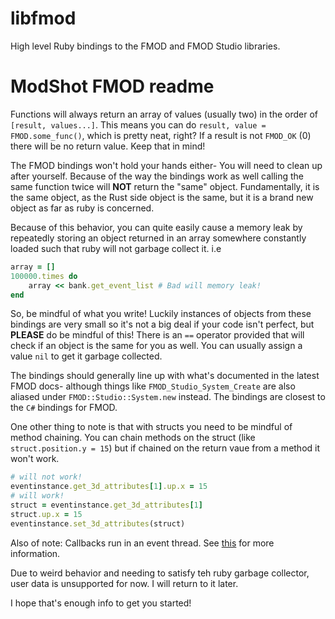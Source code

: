 # libfmod
High level Ruby bindings to the FMOD and FMOD Studio libraries.

# ModShot FMOD readme

Functions will always return an array of values (usually two) in the order of `[result, values...]`.
This means you can do `result, value = FMOD.some_func()`, which is pretty neat, right? If a result is not `FMOD_OK` (0) there will be no return value. Keep that in mind!

The FMOD bindings won't hold your hands either- You will need to clean up after yourself.
Because of the way the bindings work as well calling the same function twice will **NOT** return the "same" object. Fundamentally, it is the same object, as the Rust side object is the same, but it is a brand new object as far as ruby is concerned.

Because of this behavior, you can quite easily cause a memory leak by repeatedly storing an object returned in an array somewhere constantly loaded such that ruby will not garbage collect it.
i.e
```rb
array = []
100000.times do
    array << bank.get_event_list # Bad will memory leak!
end
```
So, be mindful of what you write! Luckily instances of objects from these bindings are very small so it's not a big deal if your code isn't perfect, but **PLEASE** do be mindful of this!
There is an `==` operator provided that will check if an object is the same for you as well. You can usually assign a value `nil` to get it garbage collected.

The bindings should generally line up with what's documented in the latest FMOD docs- although things like `FMOD_Studio_System_Create` are also aliased under `FMOD::Studio::System.new` instead. The bindings are closest to the `C#` bindings for FMOD.

One other thing to note is that with structs you need to be mindful of method chaining.
You can chain methods on the struct (like `struct.position.y = 15`) but if chained on the return vaue from a method it won't work.
```rb
# will not work!
eventinstance.get_3d_attributes[1].up.x = 15
# will work!
struct = eventinstance.get_3d_attributes[1]
struct.up.x = 15
eventinstance.set_3d_attributes(struct)
```

Also of note:
Callbacks run in an event thread. See [this](https://www.burgestrand.se/articles/asynchronous-callbacks-in-ruby-c-extensions/) for more information.

Due to weird behavior and needing to satisfy teh ruby garbage collector, user data is unsupported for now. I will return to it later.

I hope that's enough info to get you started!